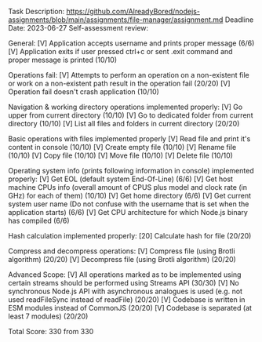 Task Description: https://github.com/AlreadyBored/nodejs-assignments/blob/main/assignments/file-manager/assignment.md
Deadline Date: 2023-06-27
Self-assessment review:

General:
[V] Application accepts username and prints proper message (6/6)
[V] Application exits if user pressed ctrl+c or sent .exit command and proper message is printed (10/10)

Operations fail:
[V] Attempts to perform an operation on a non-existent file or work on a non-existent path result in the operation fail (20/20)
[V] Operation fail doesn't crash application (10/10)

Navigation & working directory operations implemented properly:
[V] Go upper from current directory (10/10)
[V] Go to dedicated folder from current directory (10/10)
[V] List all files and folders in current directory (20/20)

Basic operations with files implemented properly
[V] Read file and print it's content in console (10/10)
[V] Create empty file (10/10)
[V] Rename file (10/10)
[V] Copy file (10/10)
[V] Move file (10/10)
[V] Delete file (10/10)

Operating system info (prints following information in console) implemented properly:
[V] Get EOL (default system End-Of-Line) (6/6)
[V] Get host machine CPUs info (overall amount of CPUS plus model and clock rate (in GHz) for each of them) (10/10)
[V] Get home directory (6/6)
[V] Get current system user name (Do not confuse with the username that is set when the application starts) (6/6)
[V] Get CPU architecture for which Node.js binary has compiled (6/6)

Hash calculation implemented properly:
[20] Calculate hash for file (20/20)

Compress and decompress operations:
[V] Compress file (using Brotli algorithm) (20/20)
[V] Decompress file (using Brotli algorithm) (20/20)

Advanced Scope:
[V] All operations marked as to be implemented using certain streams should be performed using Streams API (30/30)
[V] No synchronous Node.js API with asynchronous analogues is used (e.g. not used readFileSync instead of readFile) (20/20)
[V] Codebase is written in ESM modules instead of CommonJS (20/20)
[V] Codebase is separated (at least 7 modules) (20/20)

Total Score: 330 from 330